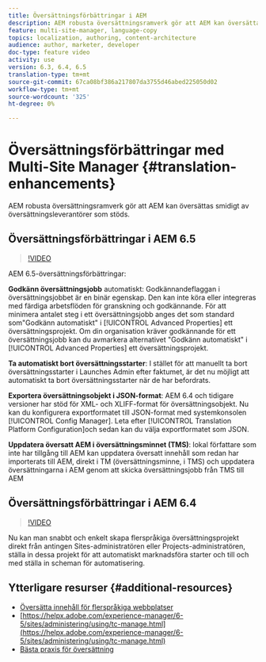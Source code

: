 ```yaml
---
title: Översättningsförbättringar i AEM
description: AEM robusta översättningsramverk gör att AEM kan översättas smidigt av översättningsleverantörer som stöds. Läs om de senaste förbättringarna.
feature: multi-site-manager, language-copy
topics: localization, authoring, content-architecture
audience: author, marketer, developer
doc-type: feature video
activity: use
version: 6.3, 6.4, 6.5
translation-type: tm+mt
source-git-commit: 67ca08bf386a217807da3755d46abed225050d02
workflow-type: tm+mt
source-wordcount: '325'
ht-degree: 0%

---
```



# Översättningsförbättringar med Multi-Site Manager {#translation-enhancements}

AEM robusta översättningsramverk gör att AEM kan översättas smidigt av översättningsleverantörer som stöds.

## Översättningsförbättringar i AEM 6.5

>[!VIDEO](https://video.tv.adobe.com/v/27405?quality=9&learn=on)

AEM 6.5-översättningsförbättringar:

**Godkänn översättningsjobb** automatiskt: Godkännandeflaggan i översättningsjobbet är en binär egenskap. Den kan inte köra eller integreras med färdiga arbetsflöden för granskning och godkännande. För att minimera antalet steg i ett översättningsjobb anges det som standard som&quot;Godkänn automatiskt&quot; i [!UICONTROL Advanced Properties] ett översättningsprojekt. Om din organisation kräver godkännande för ett översättningsjobb kan du avmarkera alternativet &quot;Godkänn automatiskt&quot; i [!UICONTROL Advanced Properties] ett översättningsprojekt.

**Ta automatiskt bort översättningsstarter**: I stället för att manuellt ta bort översättningsstarter i Launches Admin efter faktumet, är det nu möjligt att automatiskt ta bort översättningsstarter när de har befordrats.

**Exportera översättningsobjekt i JSON-format**: AEM 6.4 och tidigare versioner har stöd för XML- och XLIFF-format för översättningsobjekt. Nu kan du konfigurera exportformatet till JSON-format med systemkonsolen [!UICONTROL Config Manager]. Leta efter [!UICONTROL Translation Platform Configuration]och sedan kan du välja exportformatet som JSON.

**Uppdatera översatt AEM i översättningsminnet (TMS)**: lokal författare som inte har tillgång till AEM kan uppdatera översatt innehåll som redan har importerats till AEM, direkt i TM (översättningsminne, i TMS) och uppdatera översättningarna i AEM genom att skicka översättningsjobb från TMS till AEM

## Översättningsförbättringar i AEM 6.4

>[!VIDEO](https://video.tv.adobe.com/v/21309?quality=9&learn=on)

Nu kan man snabbt och enkelt skapa flerspråkiga översättningsprojekt direkt från antingen Sites-administratören eller Projects-administratören, ställa in dessa projekt för att automatiskt marknadsföra starter och till och med ställa in scheman för automatisering.

## Ytterligare resurser {#additional-resources}

* [Översätta innehåll för flerspråkiga webbplatser](https://helpx.adobe.com/experience-manager/6-5/sites/administering/using/translation.html)
* [https://helpx.adobe.com/experience-manager/6-5/sites/administering/using/tc-manage.html](https://helpx.adobe.com/experience-manager/6-5/sites/administering/using/tc-manage.html)
* [Bästa praxis för översättning](https://helpx.adobe.com/experience-manager/6-5/sites/administering/using/tc-bp.html)